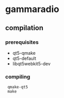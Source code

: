 # gammaradio

## compilation

### prerequisites
 * qt5-qmake
 * qt5-default
 * libqt5webkit5-dev

### compiling
```
 qmake-qt5
 make
```
